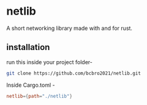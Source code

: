 # netlib
A short networking library made with and for rust.

## installation
run this inside your project folder- <br />
```sh
git clone https://github.com/bcbro2021/netlib.git
```
Inside Cargo.toml - <br />
```toml
netlib={path="./netlib"}
```
